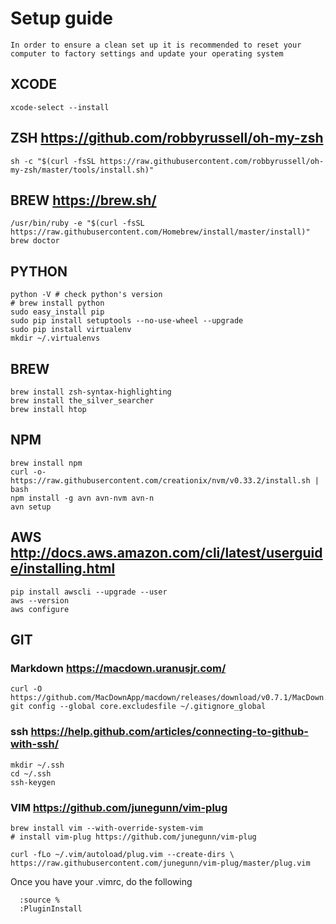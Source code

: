 # Setup guide

```
In order to ensure a clean set up it is recommended to reset your
computer to factory settings and update your operating system
```
 
## XCODE
```
xcode-select --install 
```

## ZSH https://github.com/robbyrussell/oh-my-zsh
```
sh -c "$(curl -fsSL https://raw.githubusercontent.com/robbyrussell/oh-my-zsh/master/tools/install.sh)"
```

## BREW https://brew.sh/
```
/usr/bin/ruby -e "$(curl -fsSL https://raw.githubusercontent.com/Homebrew/install/master/install)"
brew doctor
```

## PYTHON
```
python -V # check python's version
# brew install python
sudo easy_install pip
sudo pip install setuptools --no-use-wheel --upgrade
sudo pip install virtualenv
mkdir ~/.virtualenvs
```

## BREW
```
brew install zsh-syntax-highlighting
brew install the_silver_searcher
brew install htop
```

## NPM
```
brew install npm
curl -o- https://raw.githubusercontent.com/creationix/nvm/v0.33.2/install.sh | bash
npm install -g avn avn-nvm avn-n
avn setup
```

## AWS http://docs.aws.amazon.com/cli/latest/userguide/installing.html
```
pip install awscli --upgrade --user
aws --version
aws configure
```

## GIT
### Markdown https://macdown.uranusjr.com/
```
curl -O https://github.com/MacDownApp/macdown/releases/download/v0.7.1/MacDown.app.zip 
git config --global core.excludesfile ~/.gitignore_global
```

### ssh https://help.github.com/articles/connecting-to-github-with-ssh/
```
mkdir ~/.ssh
cd ~/.ssh
ssh-keygen
```

### VIM https://github.com/junegunn/vim-plug
```
brew install vim --with-override-system-vim
# install vim-plug https://github.com/junegunn/vim-plug

curl -fLo ~/.vim/autoload/plug.vim --create-dirs \
https://raw.githubusercontent.com/junegunn/vim-plug/master/plug.vim
```

Once you have your .vimrc, do the following
```
  :source %
  :PluginInstall
```

